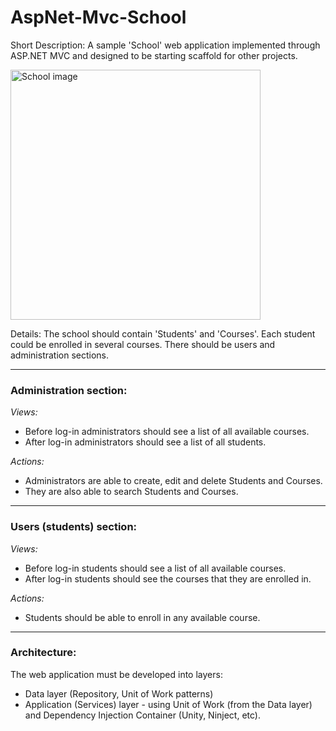 AspNet-Mvc-School
=================

Short Description: A sample 'School' web application implemented through ASP.NET MVC and designed to be starting scaffold for other projects.

<img src="https://raw.githubusercontent.com/encounter12/AspNet-Mvc-School/master/school-image.jpg" width="400" alt="School image" />


Details: The school should contain 'Students' and 'Courses'. Each student could be enrolled in several courses. There should be users and administration sections. 

---
### Administration section: 

*Views:*

* Before log-in administrators should see a list of all available courses.
* After log-in administrators should see a list of all students.

*Actions:*

* Administrators are able to create, edit and delete Students and Courses.
* They are also able to search Students and Courses.

---
### Users (students) section: 

*Views:*

*  Before log-in students should see a list of all available courses.
*  After log-in students should see the courses that they are enrolled in.

*Actions:*

* Students should be able to enroll in any available course.

---

### Architecture:

The web application must be developed into layers: 

* Data layer (Repository, Unit of Work patterns)
* Application (Services) layer - using Unit of Work (from the Data layer) and Dependency Injection Container (Unity, Ninject, etc).
